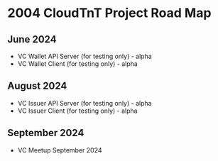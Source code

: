 # 2004 CloudTnT Project Road Map

## June 2024

- VC Wallet API Server (for testing only) - alpha
- VC Wallet Client (for testing only) - alpha

## August 2024

- VC Issuer API Server (for testing only) - alpha
- VC Issuer Client (for testing only) - alpha

## September 2024

- VC Meetup September 2024